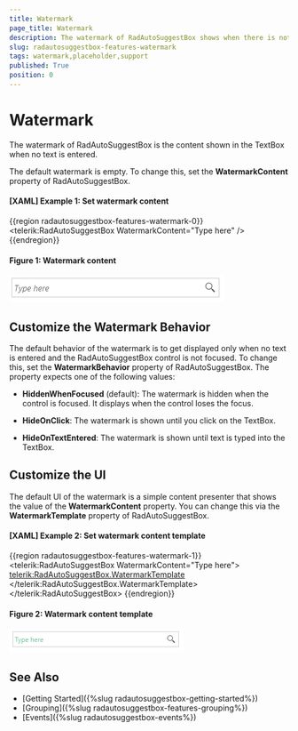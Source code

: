 ```yaml
---
title: Watermark
page_title: Watermark
description: The watermark of RadAutoSuggestBox shows when there is not text entered into the TextBox part of the control.
slug: radautosuggestbox-features-watermark
tags: watermark,placeholder,support
published: True
position: 0
---
```


# Watermark

The watermark of RadAutoSuggestBox is the content shown in the TextBox when no text is entered.

The default watermark is empty. To change this, set the __WatermarkContent__ property of RadAutoSuggestBox.

#### __[XAML] Example 1: Set watermark content__
{{region radautosuggestbox-features-watermark-0}}
	<telerik:RadAutoSuggestBox WatermarkContent="Type here" />
{{endregion}}

#### Figure 1: Watermark content
![WPF RadAutoSuggestBox Watermark content](images/radautosuggestbox-features-watermark-0.png)

## Customize the Watermark Behavior

The default behavior of the watermark is to get displayed only when no text is entered and the RadAutoSuggestBox control is not focused. To change this, set the __WatermarkBehavior__ property of RadAutoSuggestBox. The property expects one of the following values:

* __HiddenWhenFocused__ (default): The watermark is hidden when the control is focused. It displays when the control loses the focus.

* __HideOnClick__: The watermark is shown until you click on the TextBox.

* __HideOnTextEntered__: The watermark is shown until text is typed into the TextBox.

## Customize the UI

The default UI of the watermark is a simple content presenter that shows the value of the __WatermarkContent__ property. You can change this via the __WatermarkTemplate__ property of RadAutoSuggestBox.

#### __[XAML] Example 2: Set watermark content template__
{{region radautosuggestbox-features-watermark-1}}	 
	<telerik:RadAutoSuggestBox WatermarkContent="Type here">                       
		<telerik:RadAutoSuggestBox.WatermarkTemplate>
			<DataTemplate>
				<TextBlock Text="{Binding}" Foreground="#DAB170" FontStyle="Normal" />
			</DataTemplate>
		</telerik:RadAutoSuggestBox.WatermarkTemplate>
	</telerik:RadAutoSuggestBox>
{{endregion}}

#### Figure 2: Watermark content template
![WPF RadAutoSuggestBox Watermark content template](images/radautosuggestbox-features-watermark-1.png)

## See Also  
 * [Getting Started]({%slug radautosuggestbox-getting-started%})
 * [Grouping]({%slug radautosuggestbox-features-grouping%})
 * [Events]({%slug radautosuggestbox-events%}) 
